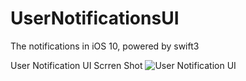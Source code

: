 # UserNotificationsUI
The notifications in iOS 10, powered by swift3

User Notification UI Scrren Shot
![User Notification UI](http://7xqacx.com1.z0.glb.clouddn.com/UserNotification.png)
